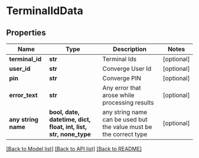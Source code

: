 # TerminalIdData


## Properties
Name | Type | Description | Notes
------------ | ------------- | ------------- | -------------
**terminal_id** | **str** | Terminal Ids | [optional] 
**user_id** | **str** | Converge User Id | [optional] 
**pin** | **str** | Converge PIN | [optional] 
**error_text** | **str** | Any error that arose while processing results | [optional] 
**any string name** | **bool, date, datetime, dict, float, int, list, str, none_type** | any string name can be used but the value must be the correct type | [optional]

[[Back to Model list]](../README.md#documentation-for-models) [[Back to API list]](../README.md#documentation-for-api-endpoints) [[Back to README]](../README.md)


